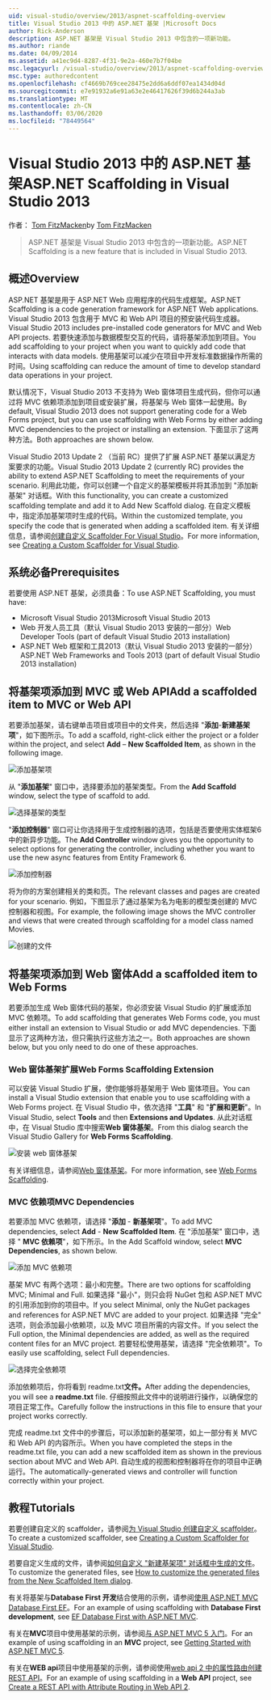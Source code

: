 ```yaml
---
uid: visual-studio/overview/2013/aspnet-scaffolding-overview
title: Visual Studio 2013 中的 ASP.NET 基架 |Microsoft Docs
author: Rick-Anderson
description: ASP.NET 基架是 Visual Studio 2013 中包含的一项新功能。
ms.author: riande
ms.date: 04/09/2014
ms.assetid: a41ec9d4-8287-4f31-9e2a-460e7b7f04be
msc.legacyurl: /visual-studio/overview/2013/aspnet-scaffolding-overview
msc.type: authoredcontent
ms.openlocfilehash: cf4669b769cee28475e2dd6a6ddf07ea1434d04d
ms.sourcegitcommit: e7e91932a6e91a63e2e46417626f39d6b244a3ab
ms.translationtype: MT
ms.contentlocale: zh-CN
ms.lasthandoff: 03/06/2020
ms.locfileid: "78449564"
---
```

# <a name="aspnet-scaffolding-in-visual-studio-2013"></a><span data-ttu-id="9e35c-103">Visual Studio 2013 中的 ASP.NET 基架</span><span class="sxs-lookup"><span data-stu-id="9e35c-103">ASP.NET Scaffolding in Visual Studio 2013</span></span>

<span data-ttu-id="9e35c-104">作者： [Tom FitzMacken](https://github.com/tfitzmac)</span><span class="sxs-lookup"><span data-stu-id="9e35c-104">by [Tom FitzMacken](https://github.com/tfitzmac)</span></span>

> <span data-ttu-id="9e35c-105">ASP.NET 基架是 Visual Studio 2013 中包含的一项新功能。</span><span class="sxs-lookup"><span data-stu-id="9e35c-105">ASP.NET Scaffolding is a new feature that is included in Visual Studio 2013.</span></span>

## <a name="overview"></a><span data-ttu-id="9e35c-106">概述</span><span class="sxs-lookup"><span data-stu-id="9e35c-106">Overview</span></span>

<span data-ttu-id="9e35c-107">ASP.NET 基架是用于 ASP.NET Web 应用程序的代码生成框架。</span><span class="sxs-lookup"><span data-stu-id="9e35c-107">ASP.NET Scaffolding is a code generation framework for ASP.NET Web applications.</span></span> <span data-ttu-id="9e35c-108">Visual Studio 2013 包含用于 MVC 和 Web API 项目的预安装代码生成器。</span><span class="sxs-lookup"><span data-stu-id="9e35c-108">Visual Studio 2013 includes pre-installed code generators for MVC and Web API projects.</span></span> <span data-ttu-id="9e35c-109">若要快速添加与数据模型交互的代码，请将基架添加到项目。</span><span class="sxs-lookup"><span data-stu-id="9e35c-109">You add scaffolding to your project when you want to quickly add code that interacts with data models.</span></span> <span data-ttu-id="9e35c-110">使用基架可以减少在项目中开发标准数据操作所需的时间。</span><span class="sxs-lookup"><span data-stu-id="9e35c-110">Using scaffolding can reduce the amount of time to develop standard data operations in your project.</span></span>

<span data-ttu-id="9e35c-111">默认情况下，Visual Studio 2013 不支持为 Web 窗体项目生成代码，但你可以通过将 MVC 依赖项添加到项目或安装扩展，将基架与 Web 窗体一起使用。</span><span class="sxs-lookup"><span data-stu-id="9e35c-111">By default, Visual Studio 2013 does not support generating code for a Web Forms project, but you can use scaffolding with Web Forms by either adding MVC dependencies to the project or installing an extension.</span></span> <span data-ttu-id="9e35c-112">下面显示了这两种方法。</span><span class="sxs-lookup"><span data-stu-id="9e35c-112">Both approaches are shown below.</span></span>

<span data-ttu-id="9e35c-113">Visual Studio 2013 Update 2 （当前 RC）提供了扩展 ASP.NET 基架以满足方案要求的功能。</span><span class="sxs-lookup"><span data-stu-id="9e35c-113">Visual Studio 2013 Update 2 (currently RC) provides the ability to extend ASP.NET Scaffolding to meet the requirements of your scenario.</span></span> <span data-ttu-id="9e35c-114">利用此功能，你可以创建一个自定义的基架模板并将其添加到 "添加新基架" 对话框。</span><span class="sxs-lookup"><span data-stu-id="9e35c-114">With this functionality, you can create a customized scaffolding template and add it to Add New Scaffold dialog.</span></span> <span data-ttu-id="9e35c-115">在自定义模板中，指定添加基架项时生成的代码。</span><span class="sxs-lookup"><span data-stu-id="9e35c-115">Within the customized template, you specify the code that is generated when adding a scaffolded item.</span></span> <span data-ttu-id="9e35c-116">有关详细信息，请参阅[创建自定义 Scaffolder For Visual Studio](https://go.microsoft.com/fwlink/p/?LinkId=395029)。</span><span class="sxs-lookup"><span data-stu-id="9e35c-116">For more information, see [Creating a Custom Scaffolder for Visual Studio](https://go.microsoft.com/fwlink/p/?LinkId=395029).</span></span>

## <a name="prerequisites"></a><span data-ttu-id="9e35c-117">系统必备</span><span class="sxs-lookup"><span data-stu-id="9e35c-117">Prerequisites</span></span>

<span data-ttu-id="9e35c-118">若要使用 ASP.NET 基架，必须具备：</span><span class="sxs-lookup"><span data-stu-id="9e35c-118">To use ASP.NET Scaffolding, you must have:</span></span>

- <span data-ttu-id="9e35c-119">Microsoft Visual Studio 2013</span><span class="sxs-lookup"><span data-stu-id="9e35c-119">Microsoft Visual Studio 2013</span></span>
- <span data-ttu-id="9e35c-120">Web 开发人员工具（默认 Visual Studio 2013 安装的一部分）</span><span class="sxs-lookup"><span data-stu-id="9e35c-120">Web Developer Tools (part of default Visual Studio 2013 installation)</span></span>
- <span data-ttu-id="9e35c-121">ASP.NET Web 框架和工具2013（默认 Visual Studio 2013 安装的一部分）</span><span class="sxs-lookup"><span data-stu-id="9e35c-121">ASP.NET Web Frameworks and Tools 2013 (part of default Visual Studio 2013 installation)</span></span>

## <a name="add-a-scaffolded-item-to-mvc-or-web-api"></a><span data-ttu-id="9e35c-122">将基架项添加到 MVC 或 Web API</span><span class="sxs-lookup"><span data-stu-id="9e35c-122">Add a scaffolded item to MVC or Web API</span></span>

<span data-ttu-id="9e35c-123">若要添加基架，请右键单击项目或项目中的文件夹，然后选择 "**添加**-**新建基架项**"，如下图所示。</span><span class="sxs-lookup"><span data-stu-id="9e35c-123">To add a scaffold, right-click either the project or a folder within the project, and select **Add** – **New Scaffolded Item**, as shown in the following image.</span></span>

![添加基架项](aspnet-scaffolding-overview/_static/image1.png)

<span data-ttu-id="9e35c-125">从 "**添加基架**" 窗口中，选择要添加的基架类型。</span><span class="sxs-lookup"><span data-stu-id="9e35c-125">From the **Add Scaffold** window, select the type of scaffold to add.</span></span>

![选择基架的类型](aspnet-scaffolding-overview/_static/image2.png)

<span data-ttu-id="9e35c-127">"**添加控制器**" 窗口可让你选择用于生成控制器的选项，包括是否要使用实体框架6中的新异步功能。</span><span class="sxs-lookup"><span data-stu-id="9e35c-127">The **Add Controller** window gives you the opportunity to select options for generating the controller, including whether you want to use the new async features from Entity Framework 6.</span></span>

![添加控制器](aspnet-scaffolding-overview/_static/image3.png)

<span data-ttu-id="9e35c-129">将为你的方案创建相关的类和页。</span><span class="sxs-lookup"><span data-stu-id="9e35c-129">The relevant classes and pages are created for your scenario.</span></span> <span data-ttu-id="9e35c-130">例如，下图显示了通过基架为名为电影的模型类创建的 MVC 控制器和视图。</span><span class="sxs-lookup"><span data-stu-id="9e35c-130">For example, the following image shows the MVC controller and views that were created through scaffolding for a model class named Movies.</span></span>

![创建的文件](aspnet-scaffolding-overview/_static/image4.png)

## <a name="add-a-scaffolded-item-to-web-forms"></a><span data-ttu-id="9e35c-132">将基架项添加到 Web 窗体</span><span class="sxs-lookup"><span data-stu-id="9e35c-132">Add a scaffolded item to Web Forms</span></span>

<span data-ttu-id="9e35c-133">若要添加生成 Web 窗体代码的基架，你必须安装 Visual Studio 的扩展或添加 MVC 依赖项。</span><span class="sxs-lookup"><span data-stu-id="9e35c-133">To add scaffolding that generates Web Forms code, you must either install an extension to Visual Studio or add MVC dependencies.</span></span> <span data-ttu-id="9e35c-134">下面显示了这两种方法，但只需执行这些方法之一。</span><span class="sxs-lookup"><span data-stu-id="9e35c-134">Both approaches are shown below, but you only need to do one of these approaches.</span></span>

### <a name="web-forms-scaffolding-extension"></a><span data-ttu-id="9e35c-135">Web 窗体基架扩展</span><span class="sxs-lookup"><span data-stu-id="9e35c-135">Web Forms Scaffolding Extension</span></span>

<span data-ttu-id="9e35c-136">可以安装 Visual Studio 扩展，使你能够将基架用于 Web 窗体项目。</span><span class="sxs-lookup"><span data-stu-id="9e35c-136">You can install a Visual Studio extension that enable you to use scaffolding with a Web Forms project.</span></span> <span data-ttu-id="9e35c-137">在 Visual Studio 中，依次选择 "**工具**" 和 "**扩展和更新**"。</span><span class="sxs-lookup"><span data-stu-id="9e35c-137">In Visual Studio, select **Tools** and then **Extensions and Updates**.</span></span> <span data-ttu-id="9e35c-138">从此对话框中，在 Visual Studio 库中搜索**Web 窗体基架**。</span><span class="sxs-lookup"><span data-stu-id="9e35c-138">From this dialog search the Visual Studio Gallery for **Web Forms Scaffolding**.</span></span>

![安装 web 窗体基架](aspnet-scaffolding-overview/_static/image5.png)

<span data-ttu-id="9e35c-140">有关详细信息，请参阅[Web 窗体基架](https://go.microsoft.com/fwlink/p/?LinkId=396478)。</span><span class="sxs-lookup"><span data-stu-id="9e35c-140">For more information, see [Web Forms Scaffolding](https://go.microsoft.com/fwlink/p/?LinkId=396478).</span></span>

### <a name="mvc-dependencies"></a><span data-ttu-id="9e35c-141">MVC 依赖项</span><span class="sxs-lookup"><span data-stu-id="9e35c-141">MVC Dependencies</span></span>

<span data-ttu-id="9e35c-142">若要添加 MVC 依赖项，请选择 "**添加** - **新基架项**"。</span><span class="sxs-lookup"><span data-stu-id="9e35c-142">To add MVC dependencies, select **Add** - **New Scaffolded Item**.</span></span> <span data-ttu-id="9e35c-143">在 "添加基架" 窗口中，选择 " **MVC 依赖项**"，如下所示。</span><span class="sxs-lookup"><span data-stu-id="9e35c-143">In the Add Scaffold window, select **MVC Dependencies**, as shown below.</span></span>

![添加 MVC 依赖项](aspnet-scaffolding-overview/_static/image6.png)

<span data-ttu-id="9e35c-145">基架 MVC 有两个选项：最小和完整。</span><span class="sxs-lookup"><span data-stu-id="9e35c-145">There are two options for scaffolding MVC; Minimal and Full.</span></span> <span data-ttu-id="9e35c-146">如果选择 "最小"，则只会将 NuGet 包和 ASP.NET MVC 的引用添加到你的项目中。</span><span class="sxs-lookup"><span data-stu-id="9e35c-146">If you select Minimal, only the NuGet packages and references for ASP.NET MVC are added to your project.</span></span> <span data-ttu-id="9e35c-147">如果选择 "完全" 选项，则会添加最小依赖项，以及 MVC 项目所需的内容文件。</span><span class="sxs-lookup"><span data-stu-id="9e35c-147">If you select the Full option, the Minimal dependencies are added, as well as the required content files for an MVC project.</span></span> <span data-ttu-id="9e35c-148">若要轻松使用基架，请选择 "完全依赖项"。</span><span class="sxs-lookup"><span data-stu-id="9e35c-148">To easily use scaffolding, select Full dependencies.</span></span>

![选择完全依赖项](aspnet-scaffolding-overview/_static/image7.png)

<span data-ttu-id="9e35c-150">添加依赖项后，你将看到 readme.txt**文件。**</span><span class="sxs-lookup"><span data-stu-id="9e35c-150">After adding the dependencies, you will see a **readme.txt** file.</span></span> <span data-ttu-id="9e35c-151">仔细按照此文件中的说明进行操作，以确保您的项目正常工作。</span><span class="sxs-lookup"><span data-stu-id="9e35c-151">Carefully follow the instructions in this file to ensure that your project works correctly.</span></span>

<span data-ttu-id="9e35c-152">完成 readme.txt 文件中的步骤后，可以添加新的基架项，如上一部分有关 MVC 和 Web API 的内容所示。</span><span class="sxs-lookup"><span data-stu-id="9e35c-152">When you have completed the steps in the readme.txt file, you can add a new scaffolded item as shown in the previous section about MVC and Web API.</span></span> <span data-ttu-id="9e35c-153">自动生成的视图和控制器将在你的项目中正确运行。</span><span class="sxs-lookup"><span data-stu-id="9e35c-153">The automatically-generated views and controller will function correctly within your project.</span></span>

## <a name="tutorials"></a><span data-ttu-id="9e35c-154">教程</span><span class="sxs-lookup"><span data-stu-id="9e35c-154">Tutorials</span></span>

<span data-ttu-id="9e35c-155">若要创建自定义的 scaffolder，请参阅[为 Visual Studio 创建自定义 scaffolder](https://go.microsoft.com/fwlink/p/?LinkId=395029)。</span><span class="sxs-lookup"><span data-stu-id="9e35c-155">To create a customized scaffolder, see [Creating a Custom Scaffolder for Visual Studio](https://go.microsoft.com/fwlink/p/?LinkId=395029).</span></span>

<span data-ttu-id="9e35c-156">若要自定义生成的文件，请参阅[如何自定义 "新建基架项" 对话框中生成的文件](https://blogs.msdn.com/b/webdev/archive/2013/12/26/how-to-customize-the-generated-files-from-the-new-scaffolded-item-dialog.aspx)。</span><span class="sxs-lookup"><span data-stu-id="9e35c-156">To customize the generated files, see [How to customize the generated files from the New Scaffolded Item dialog](https://blogs.msdn.com/b/webdev/archive/2013/12/26/how-to-customize-the-generated-files-from-the-new-scaffolded-item-dialog.aspx).</span></span>

<span data-ttu-id="9e35c-157">有关将基架与**Database First 开发**结合使用的示例，请参阅[使用 ASP.NET MVC Database First EF](../../../mvc/overview/getting-started/database-first-development/setting-up-database.md)。</span><span class="sxs-lookup"><span data-stu-id="9e35c-157">For an example of using scaffolding with **Database First development**, see [EF Database First with ASP.NET MVC](../../../mvc/overview/getting-started/database-first-development/setting-up-database.md).</span></span>

<span data-ttu-id="9e35c-158">有关在**MVC**项目中使用基架的示例，请参阅[与 ASP.NET MVC 5 入门](../../../mvc/overview/getting-started/introduction/getting-started.md)。</span><span class="sxs-lookup"><span data-stu-id="9e35c-158">For an example of using scaffolding in an **MVC** project, see [Getting Started with ASP.NET MVC 5](../../../mvc/overview/getting-started/introduction/getting-started.md).</span></span>

<span data-ttu-id="9e35c-159">有关在**WEB api**项目中使用基架的示例，请参阅使用[web api 2 中的属性路由创建 REST API](../../../web-api/overview/web-api-routing-and-actions/create-a-rest-api-with-attribute-routing.md)。</span><span class="sxs-lookup"><span data-stu-id="9e35c-159">For an example of using scaffolding in a **Web API** project, see [Create a REST API with Attribute Routing in Web API 2](../../../web-api/overview/web-api-routing-and-actions/create-a-rest-api-with-attribute-routing.md).</span></span>
